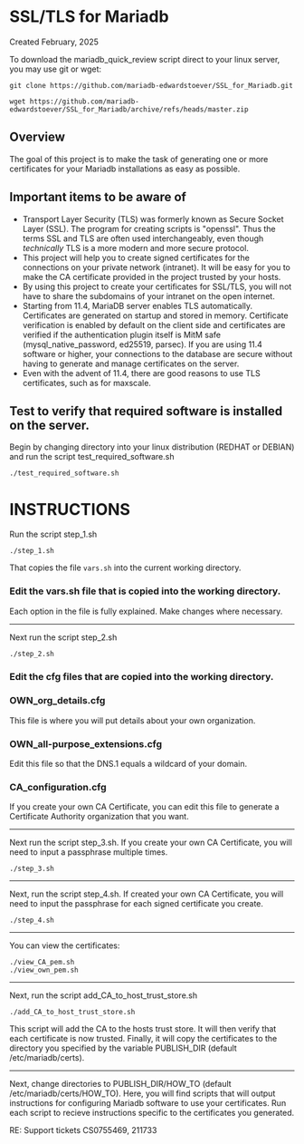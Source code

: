 # SSL/TLS for Mariadb

Created February, 2025 

To download the mariadb_quick_review script direct to your linux server, you may use git or wget:
```
git clone https://github.com/mariadb-edwardstoever/SSL_for_Mariadb.git
```
```
wget https://github.com/mariadb-edwardstoever/SSL_for_Mariadb/archive/refs/heads/master.zip
```

## Overview
The goal of this project is to make the task of generating one or more certificates for your Mariadb installations as easy as possible.

## Important items to be aware of
* Transport Layer Security (TLS) was formerly known as Secure Socket Layer (SSL). The program for creating scripts is "openssl". Thus the terms SSL and TLS are often used interchangeably, even though _technically_ TLS is a more modern and more secure protocol.
* This project will help you to create signed certificates for the connections on your private network (intranet). It will be easy for you to make the CA certificate provided in the project trusted by your hosts.
* By using this project to create your certificates for SSL/TLS, you will not have to share the subdomains of your intranet on the open internet.
* Starting from 11.4, MariaDB server enables TLS automatically. Certificates are generated on startup and stored in memory. Certificate verification is enabled by default on the client side and certificates are verified if the authentication plugin itself is MitM safe (mysql_native_password, ed25519, parsec). If you are using 11.4 software or higher, your connections to the database are secure without having to generate and manage certificates on the server.
* Even with the advent of 11.4, there are good reasons to use TLS certificates, such as for maxscale. 

## Test to verify that required software is installed on the server.
Begin by changing directory into your linux distribution (REDHAT or DEBIAN) and run the script test_required_software.sh
```
./test_required_software.sh
```

# INSTRUCTIONS

Run the script step_1.sh
```
./step_1.sh
```
That copies the file `vars.sh` into the current working directory.
### Edit the vars.sh file that is copied into the working directory.
Each option in the file is fully explained. Make changes where necessary. 

---
Next run the script step_2.sh
```
./step_2.sh
```

### Edit the cfg files that are copied into the working directory.

### OWN_org_details.cfg
This file is where you will put details about your own organization.

### OWN_all-purpose_extensions.cfg
Edit this file so that the DNS.1 equals a wildcard of your domain.

### CA_configuration.cfg
If you create your own CA Certificate, you can edit this file to generate a Certificate Authority organization that you want.

---
Next run the script step_3.sh. If you create your own CA Certificate, you will need to input a passphrase multiple times. 
```
./step_3.sh
```

---
Next, run the script step_4.sh. If created your own CA Certificate, you will need to input the passphrase for each signed certificate you create.
```
./step_4.sh
```

---
You can view the certificates:
```
./view_CA_pem.sh
./view_own_pem.sh
```
---
Next, run the script add_CA_to_host_trust_store.sh
```
./add_CA_to_host_trust_store.sh
```
This script will add the CA to the hosts trust store. It will then verify that each certificate is now trusted. Finally, it will copy the certificates to the directory you specified by the variable PUBLISH_DIR (default /etc/mariadb/certs).

---
Next, change directories to PUBLISH_DIR/HOW_TO (default /etc/mariadb/certs/HOW_TO).
Here, you will find scripts that will output instructions for configuring Mariadb software to use your certificates. Run each script to recieve instructions specific to the certificates you generated.
 


RE: Support tickets CS0755469, 211733

